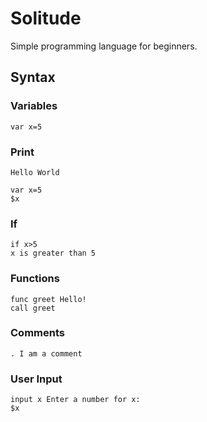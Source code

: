 # Solitude
Simple programming language for beginners.

## Syntax
### Variables
```solitude
var x=5
```
### Print
```solitude
Hello World

var x=5
$x
```

### If
```solitude
if x>5
x is greater than 5
```

### Functions
```solitude
func greet Hello!
call greet
```

### Comments
```solitude
. I am a comment
```

### User Input
```solitude
input x Enter a number for x:
$x
```

